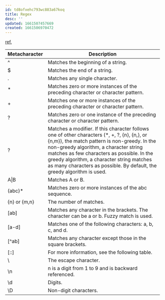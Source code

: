 ```yaml
---
id: td8ofxehc793wc883a67koq
title: Regex
desc: ''
updated: 1661507457669
created: 1661506970472
---
```

[ref.](https://www.alibabacloud.com/help/en/maxcompute/latest/regular-expressions)

Metacharacter  | Description
---------------|------------
^  | Matches the beginning of a string.
$  | Matches the end of a string.
.  | Matches any single character.
*  | Matches zero or more instances of the preceding character or character pattern.
+  | Matches one or more instances of the preceding character or character pattern.
?  | Matches zero or one instance of the preceding character or character pattern.
?  | Matches a modifier. If this character follows one of other characters (*, +, ?, {n}, {n,}, or {n,m}), the match pattern is non-greedy. In the non-greedy algorithm, a character string matches as few characters as possible. In the greedy algorithm, a character string matches as many characters as possible. By default, the greedy algorithm is used.
A\|B  | Matches A or B.
(abc)*  | Matches zero or more instances of the abc sequence.
{n} or {m,n}  | The number of matches.
[ab]  | Matches any character in the brackets. The character can be a or b. Fuzzy match is used.
[a-d]  | Matches one of the following characters: a, b, c, and d.
[^ab]  | Matches any character except those in the square brackets.
[::]  | For more information, see the following table.
\  | The escape character.
\n  | n is a digit from 1 to 9 and is backward referenced.
\d  | Digits.
\D  | Non-digit characters. 